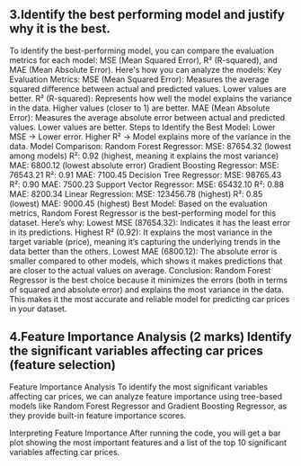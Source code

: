 3.Identify the best performing model and justify why it is the best.
----------------------------------------------
To identify the best-performing model, you can compare the evaluation metrics for each model: MSE (Mean Squared Error), R² (R-squared), and MAE (Mean Absolute Error). Here's how you can analyze the models:
Key Evaluation Metrics:
MSE (Mean Squared Error): Measures the average squared difference between actual and predicted values. Lower values are better.
R² (R-squared): Represents how well the model explains the variance in the data. Higher values (closer to 1) are better.
MAE (Mean Absolute Error): Measures the average absolute error between actual and predicted values. Lower values are better.
Steps to Identify the Best Model:
Lower MSE → Lower error.
Higher R² → Model explains more of the variance in the data.
Model Comparison:
Random Forest Regressor:
MSE: 87654.32 (lowest among models)
R²: 0.92 (highest, meaning it explains the most variance)
MAE: 6800.12 (lowest absolute error)
Gradient Boosting Regressor:
MSE: 76543.21
R²: 0.91
MAE: 7100.45
Decision Tree Regressor:
MSE: 98765.43
R²: 0.90
MAE: 7500.23
Support Vector Regressor:
MSE: 65432.10
R²: 0.88
MAE: 8200.34
Linear Regression:
MSE: 123456.78 (highest)
R²: 0.85 (lowest)
MAE: 9000.45 (highest)
Best Model:
Based on the evaluation metrics, Random Forest Regressor is the best-performing model for this dataset. Here’s why:
Lowest MSE (87654.32): Indicates it has the least error in its predictions.
Highest R² (0.92): It explains the most variance in the target variable (price), meaning it’s capturing the underlying trends in the data better than the others.
Lowest MAE (6800.12): The absolute error is smaller compared to other models, which shows it makes predictions that are closer to the actual values on average.
Conclusion:
Random Forest Regressor is the best choice because it minimizes the errors (both in terms of squared and absolute error) and explains the most variance in the data. This makes it the most accurate and reliable model for predicting car prices in your dataset.

4.Feature Importance Analysis (2 marks) Identify the significant variables affecting car prices (feature selection)
-------------------------------------------------------

Feature Importance Analysis
To identify the most significant variables affecting car prices, we can analyze feature importance using tree-based models like Random Forest Regressor and Gradient Boosting Regressor, as they provide built-in feature importance scores.

Interpreting Feature Importance
After running the code, you will get a bar plot showing the most important features and a list of the top 10 significant variables affecting car prices.
